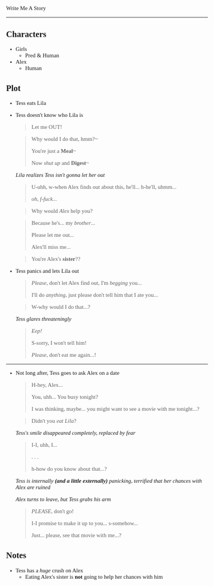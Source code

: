 <style>body{font:15px"Verdana"};</style>

Write Me A Story
****************
Characters
----------
- Girls
	- Pred & Human
- Alex
	- Human

Plot
----
- Tess eats Lila
- Tess doesn't know who Lila is
	> Let me OUT!

	> Why would I do that,
	hmm?~
	>
	> You're just a __Meal__~
	>
	> Now _shut up_ and __Digest__~

	*Lila realizes Tess isn't gonna let her out*
	> U-uhh, w-when Alex finds out about this, he'll... h-he'll, uhmm...
	>
	> _oh, f-fuck..._

	> Why would _Alex_ help you?

	> Because he's... my _brother_...
	>
	> Please let me out...
	>
	> Alex'll miss me...

	> You're Alex's __sister__??
- Tess panics and lets Lila out
	> _Please_, don't let Alex find out,
	I'm _begging_ you...
	>
	> I'll do _anything_,
	just please don't tell him that I ate you...

	> W-why would I do that...?
	
	*Tess glares threateningly*

	> _Eep!_
	>
	> S-sorry, I won't tell him!
	>
	> _Please_, don't eat me again...!
***
- Not long after,
	Tess goes to ask Alex on a date
	> H-hey, Alex...
	>
	> You, uhh... You busy tonight?
	>
	> I was thinking,
	maybe...
	you might want to see a movie with me tonight...?

	> Didn't you _eat Lila_?

	*Tess's smile disappeared completely, replaced by fear*

	> I-I, uhh, I...
	>
	> . . .
	>
	> h-how do you know about that...?
	
	*Tess is internally __(and a little externally)__ panicking, terrified that her chances with Alex are ruined*

	*Alex turns to leave, but Tess grabs his arm*

	> _PLEASE_, don't go!
	>
	> I-I promise to make it up to you... s-somehow...
	>
	> Just... please, see that movie with me...?

Notes
-----
- Tess has a _huge_ crush on Alex
	- Eating Alex's sister is __not__ going to help her chances with him